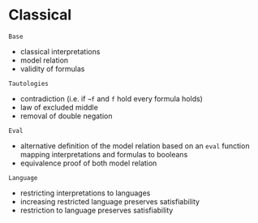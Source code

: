# Classical

`Base`
- classical interpretations
- model relation 
- validity of formulas

`Tautologies`
- contradiction (i.e. if `¬f` and `f` hold every formula holds)
- law of excluded middle 
- removal of double negation

`Eval`
- alternative definition of the model relation based on an `eval` function mapping interpretations and formulas to booleans
- equivalence proof of both model relation

`Language`
- restricting interpretations to languages
- increasing restricted language preserves satisfiability
- restriction to language preserves satisfiability
